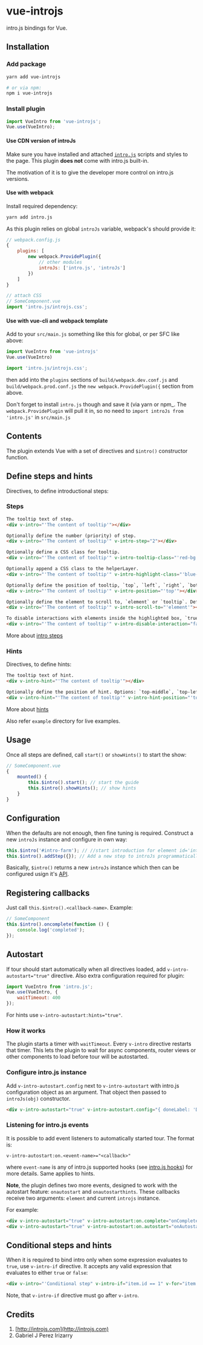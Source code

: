 # vue-introjs
intro.js bindings for Vue.

## Installation
### Add package
```bash
yarn add vue-introjs

# or via npm:
npm i vue-introjs
```

### Install plugin
```javascript
import VueIntro from 'vue-introjs';
Vue.use(VueIntro);
```

#### Use CDN version of introJs
Make sure you have installed and attached [`intro.js`](http://introjs.com/docs/getting-started/install) scripts and styles to the page.
This plugin **does not** come with intro.js built-in.

The motivation of it is to give the developer more control on intro.js versions.

#### Use with webpack
Install required dependency:
```bash
yarn add intro.js
```

As this plugin relies on global `introJs` variable, webpack's should provide it:
```javascript
// webpack.config.js
{
    plugins: [
        new webpack.ProvidePlugin({
            // other modules
            introJs: ['intro.js', 'introJs']
        })
    ]
}

// attach CSS
// SomeComponent.vue
import 'intro.js/introjs.css';
```

#### Use with vue-cli and webpack template
Add to your `src/main.js` something like this for global, or per SFC like above:
```javascript
import VueIntro from 'vue-introjs'
Vue.use(VueIntro)

import 'intro.js/introjs.css';
```
then add into the `plugins` sections of `build/webpack.dev.conf.js` and `build/webpack.prod.conf.js` the `new webpack.ProvidePlugin({` section from above.

Don't forget to install `intro.js` though and save it (via yarn or npm_. The `webpack.ProvidePlugin` will pull it in, so no need to `import introJs from 'intro.js'` in `src/main.js`


## Contents
The plugin extends Vue with a set of directives and `$intro()` constructor function.


## Define steps and hints
Directives, to define introductional steps:
### Steps

```html
The tooltip text of step.
<div v-intro="'The content of tooltip'"></div>
```

```html
Optionally define the number (priority) of step.
<div v-intro="'The content of tooltip'" v-intro-step="2"></div>
```

```html
Optionally define a CSS class for tooltip.
<div v-intro="'The content of tooltip'" v-intro-tooltip-class="'red-bg'"></div>
```

```html
Optionally append a CSS class to the helperLayer.
<div v-intro="'The content of tooltip'" v-intro-highlight-class="'blue-bg'"></div>
```

```html
Optionally define the position of tooltip, `top`, `left`, `right`, `bottom`, `bottom-left-aligned` (same as `bottom`), `bottom-middle-aligned`, `bottom-right-aligned` or `auto` (to detect the position of element and assign the correct position automatically). Default is `bottom`.
<div v-intro="'The content of tooltip'" v-intro-position="'top'"></div>
```

```html
Optionally define the element to scroll to, `element` or `tooltip`. Default is `element`.
<div v-intro="'The content of tooltip'" v-intro-scroll-to="'element'"></div>
```

```html
To disable interactions with elements inside the highlighted box, `true` or `false` (also `1` or `0`).
<div v-intro="'The content of tooltip'" v-intro-disable-interaction="false"></div>
```

More about [intro steps](http://introjs.com/docs/intro/attributes/)

### Hints
Directives, to define hints:

```html
The tooltip text of hint.
<div v-intro-hint="'The content of tooltip'"></div>
```

```html
Optionally define the position of hint. Options: `top-middle`, `top-left`, `top-right`, `bottom-left`, `bottom-right`, `bottom-middle`, `middle-left`, `middle-right`, `middle-middle`. Default: `top-middle`.
<div v-intro-hint="'The content of tooltip'" v-intro-hint-position="'top'"></div>
```

More about [hints](http://introjs.com/docs/hints/attributes/)

Also refer `example` directory for live examples.

## Usage
Once all steps are defined, call `start()` or `showHints()` to start the show:
```javascript
// SomeComponent.vue
{
    mounted() {
        this.$intro().start(); // start the guide
        this.$intro().showHints(); // show hints
    }
}
```

## Configuration
When the defaults are not enough, then fine tuning is required.
Construct a new `introJs` instance and configure in own way:
```javascript
this.$intro('#intro-farm'); // //start introduction for element id='intro-farm'
this.$intro().addStep({}); // Add a new step to introJs programmatically.
```

Basically, `$intro()` returns a new `introJs` instance which then can be configured usign it's [API](http://introjs.com/docs/intro/api).

## Registering callbacks
Just call `this.$intro().<callback-name>`. Example:
```javascript
// SomeComponent
this.$intro().oncomplete(function () {
    console.log('completed');
});
```

## Autostart
If tour should start automatically when all directives loaded,
add `v-intro-autostart="true"` directive.
Also extra configuration required for plugin:
```javascript
import VueIntro from 'intro.js';
Vue.use(VueIntro, {
    waitTimeout: 400
});
```

For hints use `v-intro-autostart:hints="true"`.

### How it works
The plugin starts a timer with `waitTimeout`.
Every `v-intro` directive restarts that timer. This lets the plugin to wait for async components, router views or other components to load before tour will be autostarted.

### Configure intro.js instance
Add `v-intro-autostart.config` next to `v-intro-autostart` with intro.js configuration object as an argument.
That object then passed to `introJs(obj)` constructor.
```html
<div v-intro-autostart="true" v-intro-autostart.config="{ doneLabel: 'DONE!' }"></div>
```

### Listening for intro.js events
It is possible to add event listeners to automatically started tour.
The format is:
```
v-intro-autostart:on.<event-name>="<callback>"
```
where `event-name` is any of intro.js supported hooks (see [intro.js hooks](http://introjs.com/docs/intro/api/#introjsoncompleteprovidedcallback)) for more details.
Same applies to hints.

**Note**, the plugin defines two more events, designed to work with the autostart feature:
`onautostart` and `onautostarthints`. These callbacks receive two arguments: `element` and current `introjs` instance.

For example:
```html
<div v-intro-autostart="true" v-intro-autostart:on.complete="onComplete"></div>
<div v-intro-autostart="true" v-intro-autostart:on.autostart="onAutostarted"></div>
```

## Conditional steps and hints
When it is required to bind intro only when some expression evaluates to `true`,
use `v-intro-if` directive.
It accepts any valid expression that evaluates to either `true` or `false`:
```html
<div v-intro="'Conditional step" v-intro-if="item.id == 1" v-for="item in items" :key="item.id"></div>
```

Note, that `v-intro-if` directive must go after `v-intro`.

## Credits
1. [http://introjs.com](http://introjs.com)
2. Gabriel J Perez Irizarry
